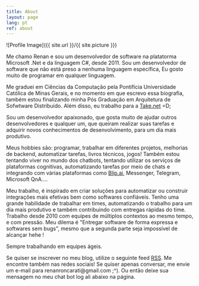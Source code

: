 ```yaml
---
title: About
layout: page
lang: pt
ref: about
---
```

![Profile Image]({{ site.url }}/{{ site.picture }})
<p>Me chamo Renan e sou um desenvolvedor de software na platatorma Microsoft .Net e da linguagem C#, desde 2011. Sou um desenvolvedor de software que não
está preso a nenhuma linguagem específica, Eu gosto muito de programar em qualquer linguagem.</p>

<p>Me graduei em Ciências da Computação pela Pontifícia Universidade Católica de Minas Gerais, e no momento em que escrevo essa biografia, também estou
finalizando minha Pós Graduação em Arquitetura de Sofwtware Distribuído. Além disso, eu trabalho para a <a href="http://take.net">Take.net</a> =D;</p>

<p>Sou um desenvolvedor apaixonado, que gosta muito de ajudar outros desenvolvedores e qualquer um, que queiram realizar suas tarefas e adquirir novos conhecimentos
de desenvolvimento, para um dia mais produtivo.</p>

<p>Meus hobbies são: programar, trabalhar em diferentes projetos, melhorias de backend, automatizar tarefas, livros técnicos, jogos!
Também estou tentando viver no mundo dos chatbots, tentando utilizar os serviços de plataformas cognitivas, automatizando tarefas por meio de chats e
integrando com várias plataformas como <a href="https://blip.ai">Blip.ai</a>, Messenger, Telegram, Microsoft QnA....</p>

<p>Meu trabalho, é inspirado em criar soluções para automatizar ou construir integrações mais efetivas bem como softwares confiáveis. Tenho uma grande habilidade
de trabalhar em times, automatizando o trabalho para um dia mais produtivo e também contribuindo com entregas rápidas do time. Trabalho desde 2010 com equipes 
de múltiplos contextos ao mesmo tempo, e com pressão. Meu dilema é "Entregar software de forma expressa e softwares sem bugs", mesmo que a segunda parte seja
impossível de alcançar hehe !</p>

<p>Sempre trabalhando em equipes ágeis.</p>    

<p>Se quiser se inscrever no meu blog, utilize o seguinte feed <a href="http://renanroncarati.github.io/feed.xml">RSS</a>.
Me encontre também nas redes sociais!
Se quiser apenas conversar, me envie um e-mail para renanroncarati@gmail.com ;^). Ou então deixe sua mensagem no meu chat bot log ali abaixo na página.</p>

<!--
<h2>Short Bio</h2>
<p>Put here a short bio to be use on presentations
</p>
-->